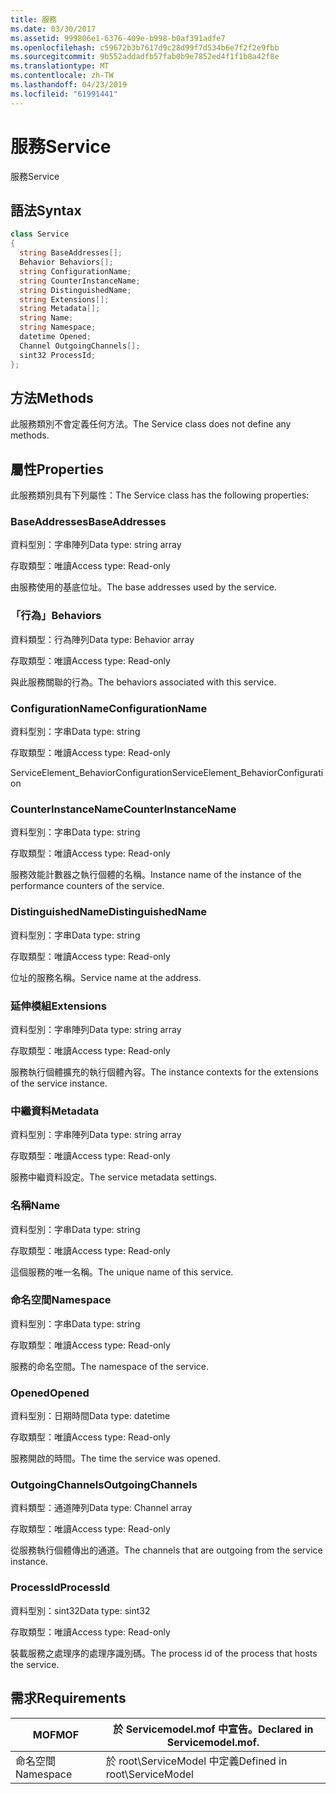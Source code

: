 ```yaml
---
title: 服務
ms.date: 03/30/2017
ms.assetid: 999806e1-6376-409e-b998-b0af391adfe7
ms.openlocfilehash: c59672b3b7617d9c28d99f7d534b6e7f2f2e9fbb
ms.sourcegitcommit: 9b552addadfb57fab0b9e7852ed4f1f1b8a42f8e
ms.translationtype: MT
ms.contentlocale: zh-TW
ms.lasthandoff: 04/23/2019
ms.locfileid: "61991441"
---
```

# <a name="service"></a><span data-ttu-id="73471-102">服務</span><span class="sxs-lookup"><span data-stu-id="73471-102">Service</span></span>
<span data-ttu-id="73471-103">服務</span><span class="sxs-lookup"><span data-stu-id="73471-103">Service</span></span>  
  
## <a name="syntax"></a><span data-ttu-id="73471-104">語法</span><span class="sxs-lookup"><span data-stu-id="73471-104">Syntax</span></span>  
  
```csharp
class Service  
{  
  string BaseAddresses[];  
  Behavior Behaviors[];  
  string ConfigurationName;  
  string CounterInstanceName;  
  string DistinguishedName;  
  string Extensions[];  
  string Metadata[];  
  string Name;  
  string Namespace;  
  datetime Opened;  
  Channel OutgoingChannels[];  
  sint32 ProcessId;  
};  
```  
  
## <a name="methods"></a><span data-ttu-id="73471-105">方法</span><span class="sxs-lookup"><span data-stu-id="73471-105">Methods</span></span>  
 <span data-ttu-id="73471-106">此服務類別不會定義任何方法。</span><span class="sxs-lookup"><span data-stu-id="73471-106">The Service class does not define any methods.</span></span>  
  
## <a name="properties"></a><span data-ttu-id="73471-107">屬性</span><span class="sxs-lookup"><span data-stu-id="73471-107">Properties</span></span>  
 <span data-ttu-id="73471-108">此服務類別具有下列屬性：</span><span class="sxs-lookup"><span data-stu-id="73471-108">The Service class has the following properties:</span></span>  
  
### <a name="baseaddresses"></a><span data-ttu-id="73471-109">BaseAddresses</span><span class="sxs-lookup"><span data-stu-id="73471-109">BaseAddresses</span></span>  
 <span data-ttu-id="73471-110">資料型別：字串陣列</span><span class="sxs-lookup"><span data-stu-id="73471-110">Data type: string array</span></span>  
  
 <span data-ttu-id="73471-111">存取類型：唯讀</span><span class="sxs-lookup"><span data-stu-id="73471-111">Access type: Read-only</span></span>  
  
 <span data-ttu-id="73471-112">由服務使用的基底位址。</span><span class="sxs-lookup"><span data-stu-id="73471-112">The base addresses used by the service.</span></span>  
  
### <a name="behaviors"></a><span data-ttu-id="73471-113">「行為」</span><span class="sxs-lookup"><span data-stu-id="73471-113">Behaviors</span></span>  
 <span data-ttu-id="73471-114">資料類型：行為陣列</span><span class="sxs-lookup"><span data-stu-id="73471-114">Data type: Behavior array</span></span>  
  
 <span data-ttu-id="73471-115">存取類型：唯讀</span><span class="sxs-lookup"><span data-stu-id="73471-115">Access type: Read-only</span></span>  
  
 <span data-ttu-id="73471-116">與此服務關聯的行為。</span><span class="sxs-lookup"><span data-stu-id="73471-116">The behaviors associated with this service.</span></span>  
  
### <a name="configurationname"></a><span data-ttu-id="73471-117">ConfigurationName</span><span class="sxs-lookup"><span data-stu-id="73471-117">ConfigurationName</span></span>  
 <span data-ttu-id="73471-118">資料型別：字串</span><span class="sxs-lookup"><span data-stu-id="73471-118">Data type: string</span></span>  
  
 <span data-ttu-id="73471-119">存取類型：唯讀</span><span class="sxs-lookup"><span data-stu-id="73471-119">Access type: Read-only</span></span>  
  
 <span data-ttu-id="73471-120">ServiceElement_BehaviorConfiguration</span><span class="sxs-lookup"><span data-stu-id="73471-120">ServiceElement_BehaviorConfiguration</span></span>  
  
### <a name="counterinstancename"></a><span data-ttu-id="73471-121">CounterInstanceName</span><span class="sxs-lookup"><span data-stu-id="73471-121">CounterInstanceName</span></span>  
 <span data-ttu-id="73471-122">資料型別：字串</span><span class="sxs-lookup"><span data-stu-id="73471-122">Data type: string</span></span>  
  
 <span data-ttu-id="73471-123">存取類型：唯讀</span><span class="sxs-lookup"><span data-stu-id="73471-123">Access type: Read-only</span></span>  
  
 <span data-ttu-id="73471-124">服務效能計數器之執行個體的名稱。</span><span class="sxs-lookup"><span data-stu-id="73471-124">Instance name of the instance of the performance counters of the service.</span></span>  
  
### <a name="distinguishedname"></a><span data-ttu-id="73471-125">DistinguishedName</span><span class="sxs-lookup"><span data-stu-id="73471-125">DistinguishedName</span></span>  
 <span data-ttu-id="73471-126">資料型別：字串</span><span class="sxs-lookup"><span data-stu-id="73471-126">Data type: string</span></span>  
  
 <span data-ttu-id="73471-127">存取類型：唯讀</span><span class="sxs-lookup"><span data-stu-id="73471-127">Access type: Read-only</span></span>  
  
 <span data-ttu-id="73471-128">位址的服務名稱。</span><span class="sxs-lookup"><span data-stu-id="73471-128">Service name at the address.</span></span>  
  
### <a name="extensions"></a><span data-ttu-id="73471-129">延伸模組</span><span class="sxs-lookup"><span data-stu-id="73471-129">Extensions</span></span>  
 <span data-ttu-id="73471-130">資料型別：字串陣列</span><span class="sxs-lookup"><span data-stu-id="73471-130">Data type: string array</span></span>  
  
 <span data-ttu-id="73471-131">存取類型：唯讀</span><span class="sxs-lookup"><span data-stu-id="73471-131">Access type: Read-only</span></span>  
  
 <span data-ttu-id="73471-132">服務執行個體擴充的執行個體內容。</span><span class="sxs-lookup"><span data-stu-id="73471-132">The instance contexts for the extensions of the service instance.</span></span>  
  
### <a name="metadata"></a><span data-ttu-id="73471-133">中繼資料</span><span class="sxs-lookup"><span data-stu-id="73471-133">Metadata</span></span>  
 <span data-ttu-id="73471-134">資料型別：字串陣列</span><span class="sxs-lookup"><span data-stu-id="73471-134">Data type: string array</span></span>  
  
 <span data-ttu-id="73471-135">存取類型：唯讀</span><span class="sxs-lookup"><span data-stu-id="73471-135">Access type: Read-only</span></span>  
  
 <span data-ttu-id="73471-136">服務中繼資料設定。</span><span class="sxs-lookup"><span data-stu-id="73471-136">The service metadata settings.</span></span>  
  
### <a name="name"></a><span data-ttu-id="73471-137">名稱</span><span class="sxs-lookup"><span data-stu-id="73471-137">Name</span></span>  
 <span data-ttu-id="73471-138">資料型別：字串</span><span class="sxs-lookup"><span data-stu-id="73471-138">Data type: string</span></span>  
  
 <span data-ttu-id="73471-139">存取類型：唯讀</span><span class="sxs-lookup"><span data-stu-id="73471-139">Access type: Read-only</span></span>  
  
 <span data-ttu-id="73471-140">這個服務的唯一名稱。</span><span class="sxs-lookup"><span data-stu-id="73471-140">The unique name of this service.</span></span>  
  
### <a name="namespace"></a><span data-ttu-id="73471-141">命名空間</span><span class="sxs-lookup"><span data-stu-id="73471-141">Namespace</span></span>  
 <span data-ttu-id="73471-142">資料型別：字串</span><span class="sxs-lookup"><span data-stu-id="73471-142">Data type: string</span></span>  
  
 <span data-ttu-id="73471-143">存取類型：唯讀</span><span class="sxs-lookup"><span data-stu-id="73471-143">Access type: Read-only</span></span>  
  
 <span data-ttu-id="73471-144">服務的命名空間。</span><span class="sxs-lookup"><span data-stu-id="73471-144">The namespace of the service.</span></span>  
  
### <a name="opened"></a><span data-ttu-id="73471-145">Opened</span><span class="sxs-lookup"><span data-stu-id="73471-145">Opened</span></span>  
 <span data-ttu-id="73471-146">資料型別：日期時間</span><span class="sxs-lookup"><span data-stu-id="73471-146">Data type: datetime</span></span>  
  
 <span data-ttu-id="73471-147">存取類型：唯讀</span><span class="sxs-lookup"><span data-stu-id="73471-147">Access type: Read-only</span></span>  
  
 <span data-ttu-id="73471-148">服務開啟的時間。</span><span class="sxs-lookup"><span data-stu-id="73471-148">The time the service was opened.</span></span>  
  
### <a name="outgoingchannels"></a><span data-ttu-id="73471-149">OutgoingChannels</span><span class="sxs-lookup"><span data-stu-id="73471-149">OutgoingChannels</span></span>  
 <span data-ttu-id="73471-150">資料類型：通道陣列</span><span class="sxs-lookup"><span data-stu-id="73471-150">Data type: Channel array</span></span>  
  
 <span data-ttu-id="73471-151">存取類型：唯讀</span><span class="sxs-lookup"><span data-stu-id="73471-151">Access type: Read-only</span></span>  
  
 <span data-ttu-id="73471-152">從服務執行個體傳出的通道。</span><span class="sxs-lookup"><span data-stu-id="73471-152">The channels that are outgoing from the service instance.</span></span>  
  
### <a name="processid"></a><span data-ttu-id="73471-153">ProcessId</span><span class="sxs-lookup"><span data-stu-id="73471-153">ProcessId</span></span>  
 <span data-ttu-id="73471-154">資料型別：sint32</span><span class="sxs-lookup"><span data-stu-id="73471-154">Data type: sint32</span></span>  
  
 <span data-ttu-id="73471-155">存取類型：唯讀</span><span class="sxs-lookup"><span data-stu-id="73471-155">Access type: Read-only</span></span>  
  
 <span data-ttu-id="73471-156">裝載服務之處理序的處理序識別碼。</span><span class="sxs-lookup"><span data-stu-id="73471-156">The process id of the process that hosts the service.</span></span>  
  
## <a name="requirements"></a><span data-ttu-id="73471-157">需求</span><span class="sxs-lookup"><span data-stu-id="73471-157">Requirements</span></span>  
  
|<span data-ttu-id="73471-158">MOF</span><span class="sxs-lookup"><span data-stu-id="73471-158">MOF</span></span>|<span data-ttu-id="73471-159">於 Servicemodel.mof 中宣告。</span><span class="sxs-lookup"><span data-stu-id="73471-159">Declared in Servicemodel.mof.</span></span>|  
|---------|-----------------------------------|  
|<span data-ttu-id="73471-160">命名空間</span><span class="sxs-lookup"><span data-stu-id="73471-160">Namespace</span></span>|<span data-ttu-id="73471-161">於 root\ServiceModel 中定義</span><span class="sxs-lookup"><span data-stu-id="73471-161">Defined in root\ServiceModel</span></span>|
